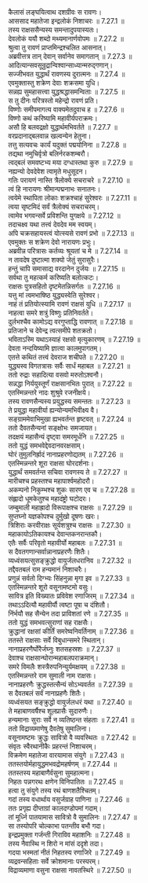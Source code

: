 

  
कैलासं लङ्घयित्वाथ दशग्रीवः स रावणः।  
आससाद महातेजा इन्द्रलोकं निशाचरः ॥ 7.27.1 ॥   
तस्य राक्षससैन्यस्य समन्तादुपयास्यतः।  
देवलोकं ययौ शब्दो मथ्यमानार्णवोपमः ॥ 7.27.2 ॥   
श्रुत्वा तु रावणं प्राप्तमिन्द्रश्चलित आसनात्।  
अब्रवीत्तत्र तान् देवान् सर्वानेव समागतान् ॥ 7.27.3 ॥   
आदित्यान्सवसून्रुद्रान्विश्वान्साध्यान्मरुद्गणान्।  
सज्जीभवत युद्धार्थं रावणस्य दुरात्मनः ॥ 7.27.4 ॥   
एवमुक्तास्तु शक्रेण देवाः शक्रसमा युधि।  
सन्नह्य सुमहासत्त्वा युद्धश्रद्धासमन्विताः ॥ 7.27.5 ॥   
स तु दीनः परित्रस्तो महेन्द्रो रावणं प्रति।  
विष्णोः समीपमागत्य वाक्यमेतदुवाच ह ॥ 7.27.6 ॥   
विष्णो कथं करिष्यामि महावीर्यपराक्रमः।  
असौ हि बलवद्रक्षो युद्धार्थमभिवर्तते ॥ 7.27.7 ॥   
वरप्रदानाद्बलवान्न खल्वन्येन हेतुना।  
तत्तु सत्यवचः कार्यं यदुक्तं पद्मयोनिना ॥ 7.27.8 ॥   
तद्यथा नमुचिर्वृत्रो बलिर्नरकशम्बरौ।  
त्वद्बलं समवष्टभ्य मया दग्धास्तथा कुरु ॥ 7.27.9 ॥   
नह्यन्यो देवदेवेश त्वामृते मधुसूदन।  
गतिः परायणं नास्ति त्रैलोक्ये सचराचरे ॥ 7.27.10 ॥   
त्वं हि नारायणः श्रीमान्पद्मनाभः सनातनः।  
त्वयेमे स्थापिता लोकाः शक्रश्चाहं सुरेश्वरः ॥ 7.27.11 ॥   
त्वया सृष्टमिदं सर्वं त्रैलोक्यं सचराचरम्।  
त्वामेव भगवन्सर्वे प्रविशन्ति युगक्षये ॥ 7.27.12 ॥   
तदाचक्ष्व यथा तत्त्वं देवदेव मम स्वयम्।  
अपि चक्रसहायस्त्वं योत्स्यसे रावणं प्रभो ॥ 7.27.13 ॥   
एवमुक्तः स शक्रेण देवो नारायणः प्रभुः।  
अब्रवीन्न परित्रासः कर्तव्यः श्रूयतां च मे ॥ 7.27.14 ॥   
न तावदेष दुष्टात्मा शक्यो जेतुं सुरासुरैः।  
हन्तुं चापि समासाद्य वरदानेन दुर्जयः ॥ 7.27.15 ॥   
सर्वथा तु महत्कर्म करिष्यति बलोत्कटः।  
राक्षसः पुत्रसहितो दृष्टमेतन्निसर्गतः ॥ 7.27.16 ॥   
यत्तु मां त्वमभाषिष्ठ युद्ध्यस्वेति सुरेश्वर।  
नाहं तं प्रतियोत्स्यामि रावणं राक्षसं युधि ॥ 7.27.17 ॥   
नाहत्वा समरे शत्रुं विष्णुः प्रतिनिवर्तते।  
दुर्लभश्चैव कामोऽद्य वरगुप्ताद्धि रावणात् ॥ 7.27.18 ॥   
प्रतिजाने च देवेन्द्र त्वत्समीपे शतक्रतो।  
भविताऽस्मि यथाऽस्याहं रक्षसो मृत्युकारणम् ॥ 7.27.19 ॥   
देवता नन्दयिष्यामि ज्ञात्वा कालमुपागतम्।  
एतत्ते कथितं तत्त्वं देवराज शचीपते ॥ 7.27.20 ॥   
युद्ध्यस्व विगतत्रासः सर्वैः सार्धं महाबल ॥ 7.27.21 ॥   
ततो रुद्राः सहादित्या वसवो मरुतोऽश्वनौ।  
सन्नद्धा निर्ययुस्तूर्णं राक्षसानभितः पुरात् ॥ 7.27.22 ॥   
एतस्मिन्नन्तरे नादः शुश्रुवे रजनीक्षये।  
तस्य रावणसैन्यस्य प्रयुद्धस्य समन्ततः ॥ 7.27.23 ॥   
ते प्रयुद्धा महावीर्या ह्यन्योन्यमभिवीक्ष्य वै।  
सङ्ग्राममेवाभिमुखा ह्यभवर्तन्त हृष्टवत् ॥ 7.27.24 ॥   
ततो दैवतसैन्यनां सङ्क्षोभः समजायत।  
तदक्षयं महासैन्यं दृष्ट्वा समरमूर्धनि ॥ 7.27.25 ॥   
ततो युद्धं समभवेद्देवदानवरक्षसाम्।  
घोरं तुमुलनिर्ह्रादं नानाप्रहरणोद्यतम् ॥ 7.27.26 ॥   
एतस्मिन्नन्तरे शूरा राक्षसा घोरदर्शनाः।  
युद्धार्थं समवर्तन्त सचिवा रावणस्य ते ॥ 7.27.27 ॥   
मारीचश्च प्रहस्तश्च महापार्श्वमहोदरौ।  
अकम्पनो निकुम्भश्च शुकः सारण एव च ॥ 7.27.28 ॥   
संह्लादो धूमकेतुश्च महादंष्ट्रो घटोदरः।  
जम्बुमाली महाह्रादो विरूपाक्षश्च राक्षसः ॥ 7.27.29 ॥   
सुप्तघ्नो यज्ञकोपश्च दुर्मुखो दूषणः खरः।  
त्रिशिराः करवीराक्षः सूर्यशत्रुश्च राक्षसः ॥ 7.27.30 ॥   
महाकायोऽतिकायश्च देवान्तकनरान्तकौ।  
एतैः सर्वैः परिवृतो महावीर्यो महाबलः ॥ 7.27.31 ॥   
स दैवतगणान्सर्वान्नानाप्रहरणैः शितैः।  
व्यध्वंसयत्सुसङ्क्रुद्धो वायुर्जलधरानिव ॥ 7.27.32 ॥   
तद्दैवतबलं राम हन्यमानं निशाचरैः।  
प्रणुन्नं सर्वतो दिग्भ्यः सिंहनुन्ना मृगा इव ॥ 7.27.33 ॥   
एतस्मिन्नन्तरे शूरो वसूनामष्टमो वसुः।  
सावित्र इति विख्यातः प्रविवेश रणाजिरम् ॥ 7.27.34 ॥   
तथाऽऽदित्यौ महावीर्यौ त्वष्टा पूषा च दंशितौ।  
निंर्भयौ सह सैन्येन तदा प्राविशतां रणे ॥ 7.27.35 ॥   
ततो युद्धं समभवत्सुराणां सह राक्षसैः।  
क्रुद्धानां रक्षसां कीर्तिं समरेष्वनिवर्तिनाम् ॥ 7.27.36 ॥   
ततस्ते राक्षसाः सर्वे विबुधान्समरे स्थितान्।  
नानाप्रहरणैर्घोरैर्जघ्नुः शतसहस्रशः ॥ 7.27.37 ॥   
देवाश्च राक्षसान्घोरान्महाबलपराक्रमान्।  
समरे विमलैः शस्त्रैरुपनिन्युर्यमक्षयम् ॥ 7.27.38 ॥   
एतस्मिन्नन्तरे राम सुमाली नाम राक्षसः।  
नानाप्रहरणैः क्रुद्धस्तत्सैन्यं सोऽभ्यवर्तत ॥ 7.27.39 ॥   
स दैवतबलं सर्वं नानाप्रहणैः शितैः।  
व्यध्वंसयत सङ्क्रुद्धो वायुर्जलधरं यथा ॥ 7.27.40 ॥   
ते महाबाणवर्षैश्च शूलप्रासैः सुदारुणैः।  
हन्यमानाः सुराः सर्वे न व्यतिष्ठन्त संहताः ॥ 7.27.41 ॥   
ततो विद्राव्यमाणेषु दैवतेषु सुमालिना।  
वसूनामष्टमः क्रुद्धः सावित्रो वै व्यवस्थितः ॥ 7.27.42 ॥   
संवृतः स्वैरथानीकैः प्रहरन्तं निशाचरम्।  
विक्रमेण महातेजा वारयामास संयुगे ॥ 7.27.43 ॥   
ततस्तयोर्महायुद्धमभवद्रोमहर्षणम् ॥ 7.27.44 ॥   
ततस्तस्य महाबाणैर्वसुना सुमहात्मना।  
निहतः पन्नगरथः क्षणेन विनिपातितः ॥ 7.27.45 ॥   
हत्वा तु संयुगे तस्य रथं बाणशतैश्चितम्।  
गदां तस्य वधार्थाय वसुर्जग्राह पाणिना ॥ 7.27.46 ॥   
ततः प्रगृह्य दीप्ताग्रां कालदण्डोपमां गदाम्।  
तां मूर्ध्नि पातयामास सावित्रो वै सुमालिनः ॥ 7.27.47 ॥   
सा तस्योपरि चोल्काभा पतन्तीव बभौ गदा।  
इन्द्रप्रमुक्ता गर्जन्ती गिराविव महाशनिः ॥ 7.27.48 ॥   
तस्य नैवास्थि न शिरो न मांसं ददृशे तदा।  
गदया भस्मतां नीतं निहतस्य रणाजिरे ॥ 7.27.49 ॥   
व्यद्रवन्सहिताः सर्वे क्रोशमानाः परस्परम्।  
विद्राव्यमाणा वसुना राक्षसा नावतस्थिरे ॥ 7.27.50 ॥   
